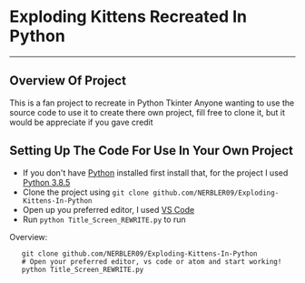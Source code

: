 # Exploding Kittens Recreated In Python
---
## Overview Of Project
This is a fan project to recreate in Python Tkinter
Anyone wanting to use the source code to use it to create there own project,
fill free to clone it, but it would be appreciate if you gave credit

## Setting Up The Code For Use In Your Own Project 
- If you don't have [Python](https://www.python.org) installed first install that, for the project I used [Python 3.8.5](https://www.python.org/downloads/release/python-385/) 
- Clone the project using `git clone github.com/NERBLER09/Exploding-Kittens-In-Python`
- Open up you preferred editor, I used [VS Code](https://code.visualstudio.com/)
- Run `python Title_Screen_REWRITE.py` to run 

Overview:
```
   git clone github.com/NERBLER09/Exploding-Kittens-In-Python
   # Open your preferred editor, vs code or atom and start working!
   python Title_Screen_REWRITE.py 
```